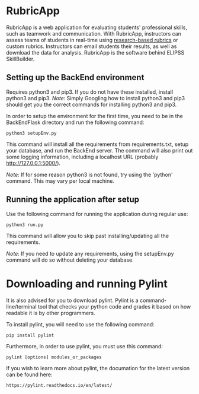 # RubricApp


RubricApp is a web application for evaluating students' professional skills, such as teamwork and communication. With RubricApp, instructors can assess teams of students in real-time using [research-based rubrics](http://elipss.com/) or custom rubrics. Instructors can email students their results, as well as download the data for analysis. RubricApp is the software behind ELIPSS SkillBuilder.

## Setting up the BackEnd environment

Requires python3 and pip3. If you do not have these installed, install python3 and pip3.
*Note*: Simply Googling how to install python3 and pip3 should get you the correct commands for installing python3 and pip3.


In order to setup the environment for the first time, you need to be in the BackEndFlask directory
and run the following command:

```
python3 setupEnv.py
```

This command will install all the requirements from requirements.txt, setup your database, and run the BackEnd server.
The command will also print out some logging information, including a localhost URL (probably http://127.0.0.1:5000/).

*Note*: If for some reason python3 is not found, try using the 'python' command. This may vary per local machine.

## Running the application after setup

Use the following command for running the application during regular use:

```
python3 run.py
```

This command will allow you to skip past installing/updating all the requirements.

*Note*: If you need to update any requirements, using the setupEnv.py command will do so without deleting your database.

# Downloading and running Pylint

It is also advised for you to download pylint. Pylint is a command-line/terminal tool that checks your python code and grades it based on how readable it is by other programmers.

To install pylint, you will need to use the following command:

```
pip install pylint
```

Furthermore, in order to use pylint, you must use this command: 

```
pylint [options] modules_or_packages
```

If you wish to learn more about pylint, the documation for the latest version can be found here: 

```
https://pylint.readthedocs.io/en/latest/
```
